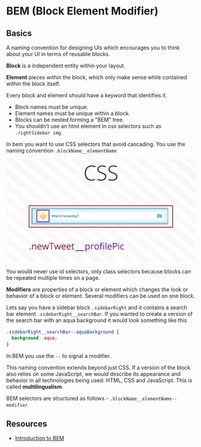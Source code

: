 # BEM (Block Element Modifier)

## Basics

A naming convention for designing UIs which encourages you to think about your UI in terms of reusable blocks.

**Block** is a independent entity within your layout.

**Element** pieces within the block, which only make sense while contained within the block itself.

Every block and element should have a keyword that identifies it.

* Block names must be unique.
* Element names must be unique within a block.
* Blocks can be nested forming a "BEM" tree.
* You shouldn't use an html element in css selectors such as `.rightSidebar img`.


In bem you want to use CSS selectors that avoid cascading. You use the naming convention `.blockName__elementName`

![](./bem_img_1.png)

You would never use id selectors, only class selectors because blocks can be repeated multiple times on a page.

**Modifiers** are properties of a block or element which changes the look or behavior of a block or element. Several modifiers can be used on one block.

Lets say you have a sidebar block `.sidebarRight` and it contains a search bar element `.sidebarRight__searchBar`. If you wanted to create a version of the search bar with an aqua background it would look something like this

```css
.sidebarRight__searchBar--aquaBackground {
  background: aqua;
}
```

In BEM you use the `--` to signal a modifier.

This naming convention extends beyond just CSS. If a version of the block also relies on some JavaScript, we would describe its appearance and behavior in all technologies being used: HTML, CSS and JavaScript. This is called **multilingualism**.


BEM selectors are structured as follows - `.blockName__elementName--modifier`



## Resources

- [Introduction to BEM](https://www.youtube.com/watch?v=IO-4Z32O--c)
